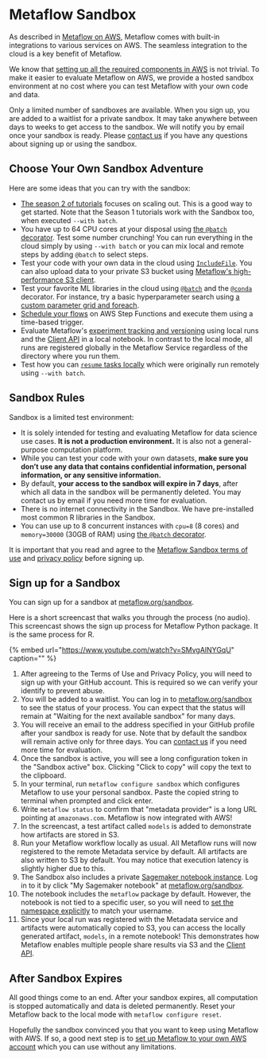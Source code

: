 # Metaflow Sandbox

As described in [Metaflow on AWS](metaflow-on-aws.md), Metaflow comes with built-in integrations to various services on AWS. The seamless integration to the cloud is a key benefit of Metaflow.

We know that [setting up all the required components in AWS](deploy-to-aws.md) is not trivial. To make it easier to evaluate Metaflow on AWS, we provide a hosted sandbox environment at no cost where you can test Metaflow with your own code and data.

Only a limited number of sandboxes are available. When you sign up, you are added to a waitlist for a private sandbox. It may take anywhere between days to weeks to get access to the sandbox. We will notify you by email once your sandbox is ready. Please [contact us](../introduction/getting-in-touch.md) if you have any questions about signing up or using the sandbox.

## Choose Your Own Sandbox Adventure

Here are some ideas that you can try with the sandbox:

* [The season 2 of tutorials](../getting-started/tutorials/#season-2-scaling-out-and-up) focuses on scaling out. This is a good way to get started. Note that the Season 1 tutorials work with the Sandbox too, when executed `--with batch`.
* You have up to 64 CPU cores at your disposal using [the `@batch` decorator](../metaflow/scaling.md). Test some number crunching! You can run everything in the cloud simply by using `--with batch` or you can mix local and remote steps by adding `@batch` to select steps.
* Test your code with your own data in the cloud using [`IncludeFile`](https://github.com/Netflix/metaflow-docs/tree/0ac8ef2af1a8f0445484920632ae51ab1db2736c/metaflow/data.md#data-in-local-files). You can also upload data to your private S3 bucket using [Metaflow's high-performance S3 client](https://github.com/Netflix/metaflow-docs/tree/0ac8ef2af1a8f0445484920632ae51ab1db2736c/metaflow/data.md#data-in-s-3-metaflow-s3).
* Test your favorite ML libraries in the cloud using [`@batch`](../metaflow/scaling.md) and the [`@conda`](https://github.com/Netflix/metaflow-docs/tree/0ac8ef2af1a8f0445484920632ae51ab1db2736c/metaflow/dependencies.md) decorator. For instance, try a basic hyperparameter search using [a custom parameter grid and foreach](../metaflow/basics.md#foreach). 
* [Schedule your flows](https://github.com/Netflix/metaflow-docs/tree/0ac8ef2af1a8f0445484920632ae51ab1db2736c/going-to-production-with-metaflow/scheduling-metaflow-flows.md) on AWS Step Functions and execute them using a time-based trigger.
* Evaluate Metaflow's [experiment tracking and versioning](../metaflow/tagging.md) using local runs and the [Client API](../metaflow/client.md) in a local notebook. In contrast to the local mode, all runs are registered globally in the Metaflow Service regardless of the directory where you run them.
* Test how you can [`resume` tasks locally](../metaflow/debugging.md#how-to-use-the-resume-command) which were originally run remotely using `--with batch`.

## Sandbox Rules

Sandbox is a limited test environment:

* It is solely intended for testing and evaluating Metaflow for data science use cases. **It is not a production environment.** It is also not a general-purpose computation platform.
* While you can test your code with your own datasets, **make sure you don’t use any data that contains confidential information, personal information, or any sensitive information.**
* By default, **your access to the sandbox will expire in 7 days**, after which all data in the sandbox will be permanently deleted. You may contact us by email if you need more time for evaluation.
* There is no internet connectivity in the Sandbox. We have pre-installed most common R libraries in the Sandbox.
* You can use up to 8 concurrent instances with `cpu=8` \(8 cores\) and `memory=30000` \(30GB of RAM\) using [the `@batch` decorator](../metaflow/scaling.md).

It is important that you read and agree to the [Metaflow Sandbox terms of use](https://metaflow.org/sandbox-tos.html) and [privacy policy](https://metaflow.org/sandbox-privacy.html) before signing up.

## Sign up for a Sandbox

You can sign up for a sandbox at [metaflow.org/sandbox](https://metaflow.org/sandbox).

Here is a short screencast that walks you through the process \(no audio\). This screencast shows the sign up process for Metaflow Python package. It is the same process for R. 

{% embed url="https://www.youtube.com/watch?v=SMvgAINYGqU" caption="" %}

1. After agreeing to the Terms of Use and Privacy Policy, you will need to sign up with your GitHub account. This is required so we can verify your identify to prevent abuse.
2. You will be added to a waitlist. You can log in to [metaflow.org/sandbox](https://metaflow.org/sandbox) to see the status of your process. You can expect that the status will remain at "Waiting for the next available sandbox" for many days.
3. You will receive an email to the address specified in your GitHub profile after your sandbox is ready for use. Note that by default the sandbox will remain active only for three days. You can [contact us](../introduction/getting-in-touch.md) if you need more time for evaluation.
4. Once the sandbox is active, you will see a long configuration token in the "Sandbox active" box. Clicking "Click to copy" will copy the text to the clipboard.
5. In your terminal, run `metaflow configure sandbox` which configures Metaflow to use your personal sandbox. Paste the copied string to terminal when prompted and click enter.
6. Write `metaflow status` to confirm that "metadata provider" is a long URL pointing at `amazonaws.com`. Metaflow is now integrated with AWS!
7. In the screencast, a test artifact called `models` is added to demonstrate how artifacts are stored in S3.
8. Run your Metaflow workflow locally as usual. All Metaflow runs will now registered to the remote Metadata service by default. All artifacts are also written to S3 by default. You may notice that execution latency is slightly higher due to this.
9. The Sandbox also includes a private [Sagemaker notebook instance](https://docs.aws.amazon.com/sagemaker/latest/dg/nbi.html). Log in to it by click "My Sagemaker notebook" at [metaflow.org/sandbox](https://metaflow.org/sandbox).
10. The notebook includes the `metaflow` package by default. However, the notebook is not tied to a specific user, so you will need to [set the namespace explicitly](../metaflow/tagging.md#switching-namespaces) to match your username. 
11. Since your local run was registered with the Metadata service and artifacts were automatically copied to S3, you can access the locally generated artifact, `models`, in a remote notebook! This demonstrates how Metaflow enables multiple people share results via S3 and the [Client API](../metaflow/client.md).

## After Sandbox Expires

All good things come to an end. After your sandbox expires, all computation is stopped automatically and data is deleted permanently. Reset your Metaflow back to the local mode with `metaflow configure reset`.

Hopefully the sandbox convinced you that you want to keep using Metaflow with AWS. If so, a good next step is to [set up Metaflow to your own AWS account](deploy-to-aws.md) which you can use without any limitations.

